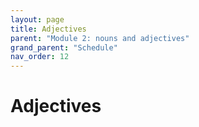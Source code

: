 ```yaml
---
layout: page
title: Adjectives
parent: "Module 2: nouns and adjectives"
grand_parent: "Schedule"
nav_order: 12
---
```



# Adjectives